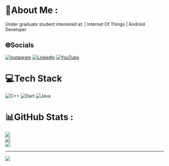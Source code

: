 # 💫About Me :
Under graduate student interested at: | Internet Of Things | Android Developer

## 🌐Socials
[![Instagram](https://img.shields.io/badge/Instagram-%23E4405F.svg?logo=Instagram&logoColor=white)](https://instagram.com/hakimfrh) [![LinkedIn](https://img.shields.io/badge/LinkedIn-%230077B5.svg?logo=linkedin&logoColor=white)](https://linkedin.com/in/hakimfrh) [![YouTube](https://img.shields.io/badge/YouTube-%23FF0000.svg?logo=YouTube&logoColor=white)](https://youtube.com/@Hakimfrh) 

# 💻Tech Stack
![C++](https://img.shields.io/badge/c++-%2300599C.svg?style=for-the-badge&logo=c%2B%2B&logoColor=white) ![Dart](https://img.shields.io/badge/dart-%230175C2.svg?style=for-the-badge&logo=dart&logoColor=white) ![Java](https://img.shields.io/badge/java-%23ED8B00.svg?style=for-the-badge&logo=java&logoColor=white)
# 📊GitHub Stats :
![](https://github-readme-stats.vercel.app/api?username=hakimfrh&theme=radical&hide_border=false&include_all_commits=false&count_private=false)<br/>
![](https://github-readme-streak-stats.herokuapp.com/?user=hakimfrh&theme=radical&hide_border=false)<br/>
![](https://github-readme-stats.vercel.app/api/top-langs/?username=hakimfrh&theme=radical&hide_border=false&include_all_commits=false&count_private=false&layout=compact)

---
[![](https://visitcount.itsvg.in/api?id=hakimfrh&icon=0&color=0)](https://visitcount.itsvg.in)
